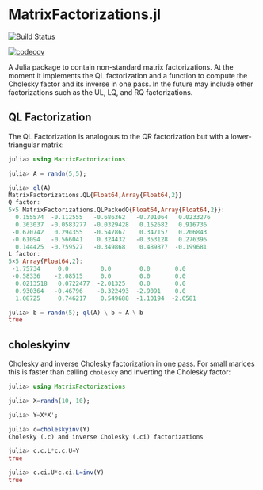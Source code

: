 # MatrixFactorizations.jl

[![Build Status](https://travis-ci.org/JuliaMatrices/MatrixFactorizations.jl.svg?branch=master)](https://travis-ci.org/JuliaMatrices/MatrixFactorizations.jl) 

[![codecov](https://codecov.io/gh/JuliaMatrices/MatrixFactorizations.jl/branch/master/graph/badge.svg)](https://codecov.io/gh/JuliaMatrices/MatrixFactorizations.jl)

A Julia package to contain non-standard matrix factorizations. At the moment it 
implements the QL factorization and a function to compute the Cholesky factor and its inverse in one pass. In the future may include other factorizations such as the UL, LQ, and RQ factorizations.

## QL Factorization

The QL Factorization  is analogous to the QR factorization but with a lower-triangular matrix:
```julia
julia> using MatrixFactorizations

julia> A = randn(5,5);

julia> ql(A)
MatrixFactorizations.QL{Float64,Array{Float64,2}}
Q factor:
5×5 MatrixFactorizations.QLPackedQ{Float64,Array{Float64,2}}:
  0.155574  -0.112555   -0.686362   -0.701064   0.0233276
  0.363037  -0.0583277  -0.0329428   0.152682   0.916736 
 -0.670742   0.294355   -0.547867    0.347157   0.206843 
 -0.61094   -0.566041    0.324432   -0.353128   0.276396 
  0.144425  -0.759527   -0.349868    0.489877  -0.199681 
L factor:
5×5 Array{Float64,2}:
 -1.75734     0.0         0.0        0.0       0.0   
 -0.58336    -2.08515     0.0        0.0       0.0   
  0.0213518   0.0722477  -2.01325    0.0       0.0   
  0.930364   -0.46796    -0.322493  -2.9091    0.0   
  1.08725     0.746217    0.549688  -1.10194  -2.0581

julia> b = randn(5); ql(A) \ b ≈ A \ b
true
```

## choleskyinv

Cholesky and inverse Cholesky factorization in one pass. For small marices this is faster than calling `cholesky` and inverting the Cholesky factor:

```julia
julia> using MatrixFactorizations

julia> X=randn(10, 10);

julia> Y=X*X';

julia> c=choleskyinv(Y)
Cholesky (.c) and inverse Cholesky (.ci) factorizations       

julia> c.c.L*c.c.U≈Y
true

julia> c.ci.U*c.ci.L≈inv(Y)
true
```
